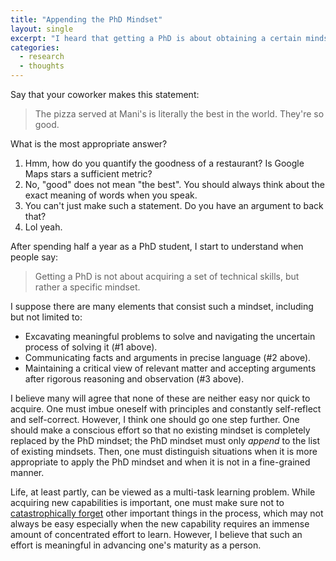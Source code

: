 ```yaml
---
title: "Appending the PhD Mindset"
layout: single
excerpt: "I heard that getting a PhD is about obtaining a certain mindset. Yet, the mindset should append, not replace."
categories:
  - research
  - thoughts
---
```


Say that your coworker makes this statement:

> The pizza served at Mani's is literally the best in the world. They're so good.

What is the most appropriate answer?

1. Hmm, how do you quantify the goodness of a restaurant? Is Google Maps stars a sufficient metric?
2. No, "good" does not mean "the best". You should always think about the exact meaning of words when you speak.
3. You can't just make such a statement. Do you have an argument to back that?
4. Lol yeah.

After spending half a year as a PhD student, I start to understand when people say:

> Getting a PhD is not about acquiring a set of technical skills, but rather a specific mindset.

I suppose there are many elements that consist such a mindset, including but not limited to:  
- Excavating meaningful problems to solve and navigating the uncertain process of solving it (#1 above).
- Communicating facts and arguments in precise language (#2 above).
- Maintaining a critical view of relevant matter and accepting arguments after rigorous reasoning and observation (#3 above).

I believe many will agree that none of these are neither easy nor quick to acquire.
One must imbue oneself with principles and constantly self-reflect and self-correct.
However, I think one should go one step further.
One should make a conscious effort so that no existing mindset is completely replaced by the PhD mindset; the PhD mindset must only *append* to the list of existing mindsets.
Then, one must distinguish situations when it is more appropriate to apply the PhD mindset and when it is not in a fine-grained manner.

Life, at least partly, can be viewed as a multi-task learning problem.
While acquiring new capabilities is important, one must make sure not to [catastrophically forget](https://en.wikipedia.org/wiki/Catastrophic_interference) other important things in the process, which may not always be easy especially when the new capability requires an immense amount of concentrated effort to learn.
However, I believe that such an effort is meaningful in advancing one's maturity as a person.
